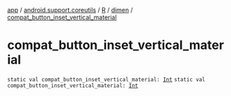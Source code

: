 [app](../../../index.md) / [android.support.coreutils](../../index.md) / [R](../index.md) / [dimen](index.md) / [compat_button_inset_vertical_material](.)

# compat_button_inset_vertical_material

`static val compat_button_inset_vertical_material: `[`Int`](https://kotlinlang.org/api/latest/jvm/stdlib/kotlin/-int/index.html)
`static val compat_button_inset_vertical_material: `[`Int`](https://kotlinlang.org/api/latest/jvm/stdlib/kotlin/-int/index.html)